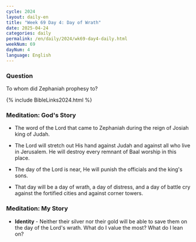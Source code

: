 ```yaml
---
cycle: 2024
layout: daily-en
title: "Week 69 Day 4: Day of Wrath"
date: 2025-04-24
categories: daily
permalink: /en/daily/2024/wk69-day4-daily.html
weekNum: 69
dayNum: 4
language: English
---
```


### Question     
To whom did Zephaniah prophesy to?

{% include BibleLinks2024.html %} 

### Meditation: God's Story   
+ The word of the Lord that came to Zephaniah during the reign of Josiah king of Judah. 

+ The Lord will stretch out His hand against Judah and against all who live in Jerusalem. He will destroy every remnant of Baal worship in this place. 

+ The day of the Lord is near, He will punish the officials and the king's sons. 

+ That day will be a day of wrath, a day of distress, and a day of battle cry against the fortified cities and against corner towers. 

### Meditation: My Story   
+ **Identity** - Neither their silver nor their gold will be able to save them on the day of the Lord's wrath. What do I value the most? What do I lean on? 
